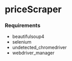 # priceScraper

### Requirements
- beautifulsoup4
- selenium
- undetected_chromedriver
- webdriver_manager